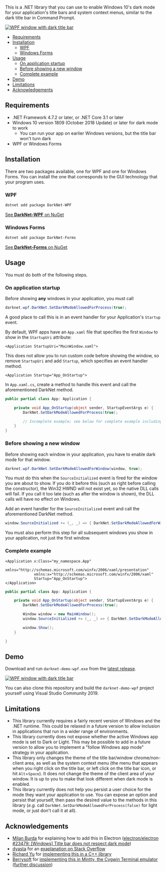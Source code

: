 This is a .NET library that you can use to enable Windows 10's dark mode for your application's title bars and system context menus, similar to the dark title bar in Command Prompt.

[![WPF window with dark title bar](https://i.imgur.com/yWWyS0Jl.png)](https://i.imgur.com/yWWyS0J.png)

- [Requirements](#requirements)
- [Installation](#installation)
    - [WPF](#wpf)
    - [Windows Forms](#windows-forms)
- [Usage](#usage)
    - [On application startup](#on-application-startup)
    - [Before showing a new window](#before-showing-a-new-window)
    - [Complete example](#complete-example)
- [Demo](#demo)
- [Limitations](#limitations)
- [Acknowledgements](#acknowledgements)

## Requirements

- .NET Framework 4.7.2 or later, or .NET Core 3.1 or later
- Windows 10 version 1809 (October 2018 Update) or later for dark mode to work
    - You can run your app on earlier Windows versions, but the title bar won't turn dark
- WPF or Windows Forms

## Installation

There are two packages available, one for WPF and one for Windows Forms. You can install the one that corresponds to the GUI technology that your program uses.

### WPF
```ps1
dotnet add package DarkNet-WPF
```
[See **DarkNet-WPF** on NuGet](https://www.nuget.org/packages/DarkNet-WPF/)

### Windows Forms
```ps1
dotnet add package DarkNet-Forms
```
[See **DarkNet-Forms** on NuGet](https://www.nuget.org/packages/DarkNet-Forms/)

## Usage

You must do both of the following steps.

### On application startup

Before showing **any** windows in your application, you must call
```cs
darknet.wpf.DarkNet.SetDarkModeAllowedForProcess(true);
```

A good place to call this is in an event handler for your Application's `Startup` event.

By default, WPF apps have an `App.xaml` file that specifies the first `Window` to show in the `StartupUri` attribute:
```xaml
<Application StartupUri="MainWindow.xaml">
```

This does not allow you to run custom code before showing the window, so remove `StartupUri` and add `Startup`, which specifies an event handler method.
```xaml
<Application Startup="App_OnStartup">
```

In `App.xaml.cs`, create a method to handle this event and call the aforementioned DarkNet method.
```cs
public partial class App: Application {

    private void App_OnStartup(object sender, StartupEventArgs e) {
        DarkNet.SetDarkModeAllowedForProcess(true);

        // Incomplete example; see below for complete example including showing your first window.
    }
}
```

### Before showing a new window

Before showing each window in your application, you have to enable dark mode for that window.

```cs
darknet.wpf.DarkNet.SetDarkModeAllowedForWindow(window, true);
```

You must do this when the `SourceInitialized` event is fired for the window you are about to show. If you do it before this (such as right before calling the constructor), the Win32 HWND will not exist yet, so the native DLL calls will fail. If you call it too late (such as after the window is shown), the DLL calls will have no effect on Windows.

Add an event handler for the `SourceInitialized` event and call the aforementioned DarkNet method.

```cs
window.SourceInitialized += (_, _) => { DarkNet.SetDarkModeAllowedForWindow(window, true); };
```

You must also perform this step for all subsequent windows you show in your application, not just the first window.

### Complete example

```xaml
<Application x:Class="my_namespace.App"
             xmlns="http://schemas.microsoft.com/winfx/2006/xaml/presentation"
             xmlns:x="http://schemas.microsoft.com/winfx/2006/xaml"
             Startup="App_OnStartup">
</Application>
```

```cs
public partial class App: Application {

    private void App_OnStartup(object sender, StartupEventArgs e) {
        DarkNet.SetDarkModeAllowedForProcess(true);

        Window window = new MainWindow();
        window.SourceInitialized += (_, _) => { DarkNet.SetDarkModeAllowedForWindow(window, true); };

        window.Show();
    }

}
```

## Demo

Download and run `darknet-demo-wpf.exe` from the [latest release](https://github.com/Aldaviva/DarkNet/releases).

[![WPF window with dark title bar](https://i.imgur.com/yWWyS0Jl.png)](https://i.imgur.com/yWWyS0J.png)

You can also clone this repository and build the `darknet-demo-wpf` project yourself using Visual Studio Community 2019.

## Limitations
- This library currently requires a fairly recent version of Windows and the .NET runtime. This could be relaxed in a future version to allow inclusion in applications that run in a wider range of environments.
- This library currently does not expose whether the active Windows app mode is set to Dark or Light. This may be possible to add in a future version to allow you to implement a "follow Windows app mode" strategy in your application.
- This library only changes the theme of the title bar/window chrome/non-client area, as well as the system context menu (the menu that appears when you right click on the title bar, or left click on the title bar icon, or hit `Alt`+`Space`). It does not change the theme of the client area of your window. It is up to you to make that look different when dark mode is enabled.
- This library currently does not help you persist a user choice for the mode they want your application to use. You can expose an option and persist that yourself, then pass the desired value to the methods in this library (*e.g.* call `DarkNet.SetDarkModeAllowedForProcess(false)` for light mode, or just don't call it at all).

## Acknowledgements

- [Milan Burda](https://github.com/miniak) for explaining how to add this in Electron ([electron/electron #23479: [Windows] Title bar does not respect dark mode](https://github.com/electron/electron/issues/23479))
- [dyasta](https://stackoverflow.com/users/191514/dyasta) for an [exaplanation on Stack Overflow](https://stackoverflow.com/a/58547831/979493)
- [Richard Yu](https://github.com/ysc3839) for [implementing this in a C++ library](https://github.com/ysc3839/win32-darkmode)
- [Berrysoft](https://github.com/Berrysoft) for [implementing this in Mintty, the Cygwin Terminal emulator](https://github.com/mintty/mintty/issues/983) ([further discussion](https://github.com/mintty/mintty/pull/984))